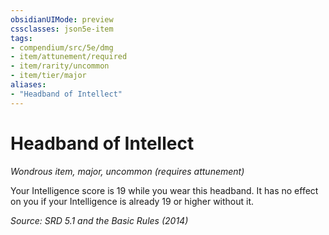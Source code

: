 ```yaml
---
obsidianUIMode: preview
cssclasses: json5e-item
tags:
- compendium/src/5e/dmg
- item/attunement/required
- item/rarity/uncommon
- item/tier/major
aliases: 
- "Headband of Intellect"
---
```

# Headband of Intellect
*Wondrous item, major, uncommon (requires attunement)*  


Your Intelligence score is 19 while you wear this headband. It has no effect on you if your Intelligence is already 19 or higher without it.

*Source: SRD 5.1 and the Basic Rules (2014)*